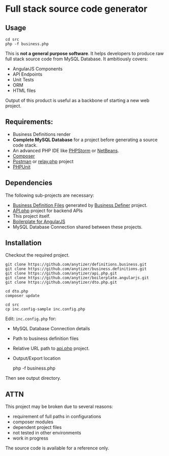 # Full stack source code generator


## Usage

    cd src
    php -f business.php

This is **not a general purpose software**. It helps developers to produce raw full stack source code from MySQL Database. It ambitiously covers:
 - AngularJS Components
 - API Endpoints
 - Unit Tests
 - ORM
 - HTML files

Output of this product is useful as a backbone of starting a new web project.


## Requirements:

* Business Definitions render
* __Complete MySQL Database__ for a project before generating a source code stack.
* An advanced PHP IDE like [PHPStorm](https://www.jetbrains.com/?from=anytizer) or [NetBeans](https://netbeans.org/).
* [Composer](https://getcomposer.org/)
* [Postman](https://www.getpostman.com/) or [relay.php](https://github.com/anytizer/relay.php) project
* [PHPUnit](https://phpunit.de/)


## Dependencies

The following sub-projects are necessary:

 * [Business Definition Files](https://github.com/anytizer/business.definitions) generated by [Business Definer](https://github.com/anytizer/definitions.business) project.
 * [API.php](https://github.com/anytizer/api.php) project for backend APIs
 * This project itself.
 * [Boilerplate for AngularJS](https://github.com/anytizer/boilerplate.angularjs)
 * MySQL Database Connection shared between these projects.


## Installation

Checkout the required project.

    git clone https://github.com/anytizer/definitions.business.git
    git clone https://github.com/anytizer/business.definitions.git
    git clone https://github.com/anytizer/api.php.git
    git clone https://github.com/anytizer/boilerplate.angularjs.git
    git clone https://github.com/anytizer/dto.php.git

    cd dto.php
    composer update
    
    cd src
    cp inc.config-sample inc.config.php

Edit: `inc.config.php` for:

 * MySQL Database Connection details
 * Path to business definition files
 * Relative URL path to [api.php](https://github.com/anytizer/api.php) project.
 * Output/Export location


    php -f business.php

     
Then see output directory.


## ATTN

This project may be broken due to several reasons:
 - requirement of full paths in configurations
 - composer modules
 - dependent project files
 - not tested in other environments
 - work in progress

The source code is available for a reference only.
